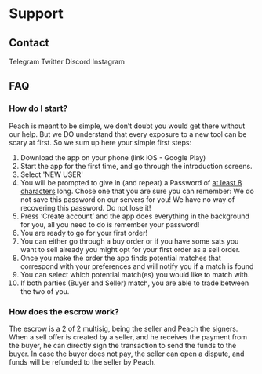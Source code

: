 # Support

## Contact

Telegram
Twitter
Discord
Instagram

## FAQ

### How do I start?

Peach is meant to be simple, we don’t doubt you would get there without our help. But we DO understand that every exposure to a new tool can
be scary at first. So we sum up here your simple first steps:

1. Download the app on your phone (link iOS - Google Play)
2. Start the app for the first time, and go through the introduction screens.
3. Select 'NEW USER'
4. You will be prompted to give in (and repeat) a Password of [at least 8 characters](https://xkcd.com/936/) long. Chose one that you are sure you can remember: We do not save this password on our servers for you! We have no way of recovering this password. Do not lose it!
5. Press ‘Create account’ and the app does everything in the background for you, all you need to do is remember your password!
6. You are ready to go for your first order!
7. You can either go through a buy order or if you have some sats you want to sell already you might opt for your first order as a sell order.
8. Once you make the order the app finds potential matches that correspond with your preferences and will notify you if a match is found
9. You can select which potential match(es) you would like to match with.
10. If both parties (Buyer and Seller) match, you are able to trade between the two of you.

### How does the escrow work?

The escrow is a 2 of 2 multisig, being the seller and Peach the signers.
When a sell offer is created by a seller, and he receives the payment from the buyer, he can directly sign the transaction to send the funds to the buyer.
In case the buyer does not pay, the seller can open a dispute, and funds will be refunded to the seller by Peach.
